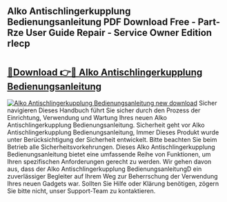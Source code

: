 ## Alko Antischlingerkupplung Bedienungsanleitung PDF Download Free - Part-Rze User Guide Repair - Service Owner Edition rIecp

# <h2><a href="http://df1ik6.blite.top/?on=Alko+Antischlingerkupplung+Bedienungsanleitung">🔗Download 👉🔴 Alko Antischlingerkupplung Bedienungsanleitung</a></h2>

[![Alko Antischlingerkupplung Bedienungsanleitung new download](https://i.imgur.com/lujVjoI.png)](http://df1ik6.blite.top/?on=Alko+Antischlingerkupplung+Bedienungsanleitung)
Sicher navigieren Dieses Handbuch führt Sie sicher durch den Prozess der Einrichtung, Verwendung und Wartung Ihres neuen Alko Antischlingerkupplung Bedienungsanleitung. Sicherheit geht vor Alko Antischlingerkupplung Bedienungsanleitung, Immer Dieses Produkt wurde unter Berücksichtigung der Sicherheit entwickelt. Bitte beachten Sie beim Betrieb alle Sicherheitsvorkehrungen. Dieses Alko Antischlingerkupplung Bedienungsanleitung bietet eine umfassende Reihe von Funktionen, um Ihren spezifischen Anforderungen gerecht zu werden. Wir gehen davon aus, dass der Alko Antischlingerkupplung BedienungsanleitungD ein zuverlässiger Begleiter auf Ihrem Weg zur Beherrschung der Verwendung Ihres neuen Gadgets war. Sollten Sie Hilfe oder Klärung benötigen, zögern Sie bitte nicht, unser Support-Team zu kontaktieren.
